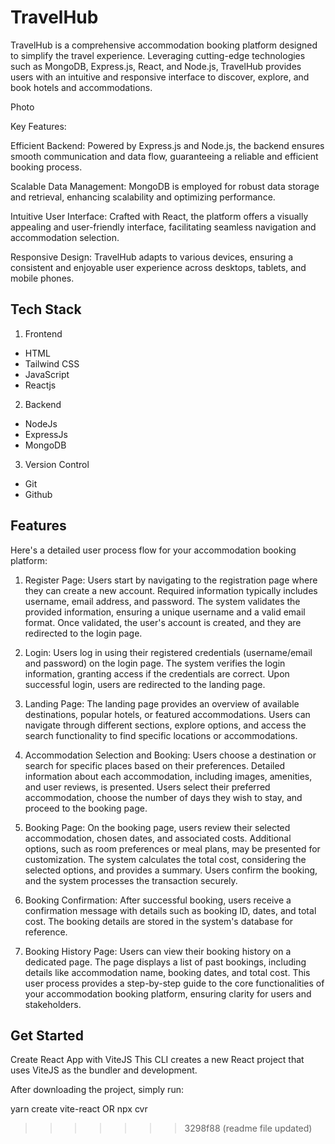 
# TravelHub 

TravelHub is a comprehensive accommodation booking platform designed to simplify the travel experience. Leveraging cutting-edge technologies such as MongoDB, Express.js, React, and Node.js, TravelHub provides users with an intuitive and responsive interface to discover, explore, and book hotels and accommodations.

Photo 

Key Features:

Efficient Backend: Powered by Express.js and Node.js, the backend ensures smooth communication and data flow, guaranteeing a reliable and efficient booking process.

Scalable Data Management: MongoDB is employed for robust data storage and retrieval, enhancing scalability and optimizing performance.

Intuitive User Interface: Crafted with React, the platform offers a visually appealing and user-friendly interface, facilitating seamless navigation and accommodation selection.

Responsive Design: TravelHub adapts to various devices, ensuring a consistent and enjoyable user experience across desktops, tablets, and mobile phones.
## Tech Stack

1. Frontend
- HTML
- Tailwind CSS
- JavaScript
- Reactjs
2. Backend 
- NodeJs
- ExpressJs
- MongoDB
3. Version Control
- Git
- Github


## Features

Here's a detailed user process flow for your accommodation booking platform:

1. Register Page:
Users start by navigating to the registration page where they can create a new account.
Required information typically includes username, email address, and password.
The system validates the provided information, ensuring a unique username and a valid email format.
Once validated, the user's account is created, and they are redirected to the login page.

2. Login:
Users log in using their registered credentials (username/email and password) on the login page.
The system verifies the login information, granting access if the credentials are correct.
Upon successful login, users are redirected to the landing page.

3. Landing Page:
The landing page provides an overview of available destinations, popular hotels, or featured accommodations.
Users can navigate through different sections, explore options, and access the search functionality to find specific locations or accommodations.

4. Accommodation Selection and Booking:
Users choose a destination or search for specific places based on their preferences.
Detailed information about each accommodation, including images, amenities, and user reviews, is presented.
Users select their preferred accommodation, choose the number of days they wish to stay, and proceed to the booking page.

5. Booking Page:
On the booking page, users review their selected accommodation, chosen dates, and associated costs.
Additional options, such as room preferences or meal plans, may be presented for customization.
The system calculates the total cost, considering the selected options, and provides a summary.
Users confirm the booking, and the system processes the transaction securely.

6. Booking Confirmation:
After successful booking, users receive a confirmation message with details such as booking ID, dates, and total cost.
The booking details are stored in the system's database for reference.

7. Booking History Page:
Users can view their booking history on a dedicated page.
The page displays a list of past bookings, including details like accommodation name, booking dates, and total cost.
This user process provides a step-by-step guide to the core functionalities of your accommodation booking platform, ensuring clarity for users and stakeholders.


## Get Started
Create React App with ViteJS
This CLI creates a new React project that uses ViteJS as the bundler and development.

After downloading the project, simply run:

yarn create vite-react OR npx cvr
>>>>>>> 3298f88 (readme file updated)
